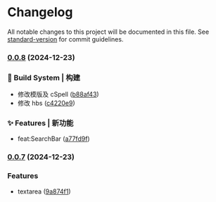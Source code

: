 # Changelog

All notable changes to this project will be documented in this file. See [standard-version](https://github.com/conventional-changelog/standard-version) for commit guidelines.

### [0.0.8](https://github.com/xuguanjie0706/an-mobile/compare/v0.0.7...v0.0.8) (2024-12-23)

### 👷‍ Build System | 构建

- 修改模版及 cSpell ([b88af43](https://github.com/xuguanjie0706/an-mobile/commit/b88af435202e0273e73c75e548d2fa898001e77b))
- 修改 hbs ([c4220e9](https://github.com/xuguanjie0706/an-mobile/commit/c4220e960eb0d239ab5640531e6cf293e4e68a7c))

### ✨ Features | 新功能

- feat:SearchBar ([a77fd9f](https://github.com/xuguanjie0706/an-mobile/commit/a77fd9f4ce5b13af2065ae2a46691b1cf8cc854e))

### [0.0.7](https://github.com/xuguanjie0706/an-mobile/compare/v0.0.6...v0.0.7) (2024-12-23)

### Features

- textarea ([9a874f1](https://github.com/xuguanjie0706/an-mobile/commit/9a874f16a82d836321a4b5829303d7897ee8bd37))
